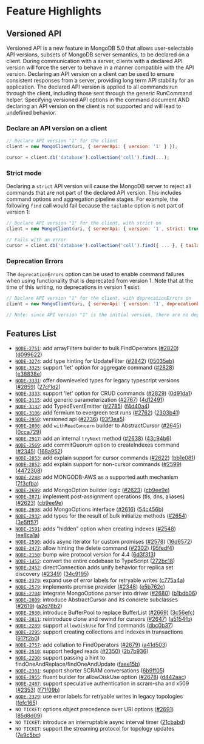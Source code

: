 # Feature Highlights

## Versioned API

Versioned API is a new feature in MongoDB 5.0 that allows user-selectable API versions, subsets of MongoDB server semantics, to be declared on a client.
During communication with a server, clients with a declared API version will force the server to behave in a manner compatible with the API version.
Declaring an API version on a client can be used to ensure consistent responses from a server, providing long term API stability for an application. The declared API version is applied to all commands run through the client, including those sent through the generic RunCommand helper.
Specifying versioned API options in the command document AND declaring an API version on the client is not supported and will lead to undefined behavior.

### Declare an API version on a client

```javascript
// Declare API version "1" for the client
client = new MongoClient(uri, { serverApi: { version: '1' } });

cursor = client.db('database').collection('coll').find(...);
```

### Strict mode

Declaring a `strict` API version will cause the MongoDB server to reject all commands that are not part of the declared API version. This includes command options and aggregation pipeline stages. For example, the following `find` call would fail because the `tailable` option is not part of version 1:

```javascript
// Declare API version "1" for the client, with strict on
client = new MongoClient(uri, { serverApi: { version: '1', strict: true } });

// Fails with an error
cursor = client.db('database').collection('coll').find({ ... }, { tailable: true });
```

### Deprecation Errors

The `deprecationErrors` option can be used to enable command failures when using functionality that is deprecated from version 1. Note that at the time of this writing, no deprecations in version 1 exist.

```javascript
// Declare API version "1" for the client, with deprecationErrors on
client = new MongoClient(uri, { serverApi: { version: '1', deprecationErrors: true } });

// Note: since API version "1" is the initial version, there are no deprecated commands to provide as an example yet.
```

## Features List

* [`NODE-2751`](https://jira.mongodb.org/browse/NODE-2751): add arrayFilters builder to bulk FindOperators ([#2820](https://github.com/mongodb/node-mongodb-native/issues/2820)) ([d099622](https://github.com/mongodb/node-mongodb-native/commit/d099622cdd1ba60d108b1b6a1b323dff847f99b5))
* [`NODE-3274`](https://jira.mongodb.org/browse/NODE-3274): add type hinting for UpdateFilter ([#2842](https://github.com/mongodb/node-mongodb-native/issues/2842)) ([05035eb](https://github.com/mongodb/node-mongodb-native/commit/05035eb2d7bdb0820181de5f86f0004cc77c1c00))
* [`NODE-3325`](https://jira.mongodb.org/browse/NODE-3325): support 'let' option for aggregate command ([#2828](https://github.com/mongodb/node-mongodb-native/issues/2828)) ([e38838e](https://github.com/mongodb/node-mongodb-native/commit/e38838e28d075126c8702de18247230d05965e11))
* [`NODE-3331`](https://jira.mongodb.org/browse/NODE-3331): offer downleveled types for legacy typescript versions ([#2859](https://github.com/mongodb/node-mongodb-native/issues/2859)) ([27cf1d2](https://github.com/mongodb/node-mongodb-native/commit/27cf1d241549c06fb69aee313176d87dcd13514a))
* [`NODE-3333`](https://jira.mongodb.org/browse/NODE-3333): support 'let' option for CRUD commands ([#2829](https://github.com/mongodb/node-mongodb-native/issues/2829)) ([0d91da1](https://github.com/mongodb/node-mongodb-native/commit/0d91da1b1388e6946ec991fee82f92647a199ece))
* [`NODE-3115`](https://jira.mongodb.org/browse/NODE-3115): add generic parameterization ([#2767](https://github.com/mongodb/node-mongodb-native/issues/2767)) ([4d12491](https://github.com/mongodb/node-mongodb-native/commit/4d12491a7ef12488bc9b4f0c5b8428d29d687132))
* [`NODE-3132`](https://jira.mongodb.org/browse/NODE-3132): add TypedEventEmitter ([#2785](https://github.com/mongodb/node-mongodb-native/issues/2785)) ([f4d40a4](https://github.com/mongodb/node-mongodb-native/commit/f4d40a4c2bf1ace188e624f5c7d5852d5395e00a))
* [`NODE-3106`](https://jira.mongodb.com/browse/NODE-3106): add fermium to evergreen test runs ([#2762](https://github.com/mongodb/node-mongodb-native/issues/2762)) ([2303b41](https://github.com/mongodb/node-mongodb-native/commit/2303b418b461b3c965f0c48f160d812153eba11e))
* [`NODE-2950`](https://jira.mongodb.com/browse/NODE-2950): versioned api ([#2736](https://github.com/mongodb/node-mongodb-native/issues/2736)) ([93f3ea5](https://github.com/mongodb/node-mongodb-native/commit/93f3ea5815bbd85b90745716f35849a59e8f8746))
* [`NODE-2806`](https://jira.mongodb.com/browse/NODE-2806): add `withReadConcern` builder to AbstractCursor ([#2645](https://github.com/mongodb/node-mongodb-native/issues/2645)) ([0cca729](https://github.com/mongodb/node-mongodb-native/commit/0cca729eb94ee942b775e14d57c44d57beda3fce))
* [`NODE-2917`](https://jira.mongodb.com/browse/NODE-2917): add an internal `tryNext` method ([#2638](https://github.com/mongodb/node-mongodb-native/issues/2638)) ([43c94b6](https://github.com/mongodb/node-mongodb-native/commit/43c94b6d40824c6cfa531d6ee9ac6b307e4cbcc6))
* [`NODE-2569`](https://jira.mongodb.com/browse/NODE-2569): add commitQuorum option to createIndexes command ([#2345](https://github.com/mongodb/node-mongodb-native/pull/2345)) ([168a952](https://github.com/mongodb/node-mongodb-native/commit/168a952f60787f325b202c539a664b9e14451b65))
* [`NODE-2853`](https://jira.mongodb.com/browse/NODE-2853): add explain support for cursor commands  ([#2622](https://github.com/mongodb/node-mongodb-native/issues/2622)) ([bb1e081](https://github.com/mongodb/node-mongodb-native/commit/bb1e081e366612e0872d3c5ec0fadbb61e202ad6))
* [`NODE-2852`](https://jira.mongodb.com/browse/NODE-2852): add explain support for non-cursor commands ([#2599](https://github.com/mongodb/node-mongodb-native/issues/2599)) ([4472308](https://github.com/mongodb/node-mongodb-native/commit/447230826cd764e2b766d3178d4fa369f8a4ebc4))
* [`NODE-2288`](https://jira.mongodb.com/browse/NODE-2288): add MONGODB-AWS as a supported auth mechanism ([7f3cfba](https://github.com/mongodb/node-mongodb-native/commit/7f3cfbac15f537aa2ca9da145063f10c61390406))
* [`NODE-2699`](https://jira.mongodb.com/browse/NODE-2699): add MongoOption builder logic ([#2623](https://github.com/mongodb/node-mongodb-native/issues/2623)) ([cb9ee9e](https://github.com/mongodb/node-mongodb-native/commit/cb9ee9e6175a6654c3c300801884e4a3c3a653ac))
* [`NODE-2871`](https://jira.mongodb.com/browse/NODE-2871): implement post-assignment operations (tls, dns, aliases) ([#2623](https://github.com/mongodb/node-mongodb-native/issues/2623)) ([cb9ee9e](https://github.com/mongodb/node-mongodb-native/commit/cb9ee9e6175a6654c3c300801884e4a3c3a653ac))
* [`NODE-2698`](https://jira.mongodb.com/browse/NODE-2698): add MongoOptions interface ([#2616](https://github.com/mongodb/node-mongodb-native/issues/2616)) ([54c456b](https://github.com/mongodb/node-mongodb-native/commit/54c456b4a4ff51c4f6734cff550d8aa53a47db15))
* [`NODE-2932`](https://jira.mongodb.com/browse/NODE-2932): add types for the result of bulk initialize methods ([#2654](https://github.com/mongodb/node-mongodb-native/issues/2654)) ([3e5ff57](https://github.com/mongodb/node-mongodb-native/commit/3e5ff57d6438add80c1bad932114f3d086f1cc29))
* [`NODE-2591`](https://jira.mongodb.com/browse/NODE-2591): adds "hidden" option when creating indexes ([#2548](https://github.com/mongodb/node-mongodb-native/pull/2548)) ([ee8ca1a](https://github.com/mongodb/node-mongodb-native/commit/ee8ca1aaddd1da33689a49c99dcc1c6f42b6f9dd))
* [`NODE-2590`](https://jira.mongodb.com/browse/NODE-2590): adds async iterator for custom promises ([#2578](https://github.com/mongodb/node-mongodb-native/pull/2578)) ([16d6572](https://github.com/mongodb/node-mongodb-native/commit/16d65722a5b2318eee014511c94385e9d4f60ed7))
* [`NODE-2477`](https://jira.mongodb.com/browse/NODE-2477): allow hinting the delete command ([#2302](https://github.com/mongodb/node-mongodb-native/pull/2302)) ([95fedf4](https://github.com/mongodb/node-mongodb-native/commit/95fedf4ecf2da73802a4146ab0c7df6a0850103c))
* [`NODE-2150`](https://jira.mongodb.com/browse/NODE-2150): bump wire protocol version for 4.4 ([6d3f313](https://github.com/mongodb/node-mongodb-native/commit/6d3f313a9defd12489b621896439b3f9ec8cb1ae))
* [`NODE-1452`](https://jira.mongodb.com/browse/NODE-1452): convert the entire codebase to TypeScript ([272bc18](https://github.com/mongodb/node-mongodb-native/commit/272bc18f51351a9f18d6d1bc68413c1a0c1f649f))
* [`NODE-2452`](https://jira.mongodb.com/browse/NODE-2452): directConnection adds unify behavior for replica set discovery ([#2349](https://github.com/mongodb/node-mongodb-native/issues/2349)) ([34c9195](https://github.com/mongodb/node-mongodb-native/commit/34c9195251adeeb1c9e8bc4234c8afb076d1d60e))
* [`NODE-2379`](https://jira.mongodb.com/browse/NODE-2379): expand use of error labels for retryable writes ([c775a4a](https://github.com/mongodb/node-mongodb-native/commit/c775a4a1c53b8476eff6c9759b5647c9cbfa4e04))
* [`NODE-2579`](https://jira.mongodb.com/browse/NODE-2579): implements promise provider ([#2348](https://github.com/mongodb/node-mongodb-native/pull/2348)) ([e5b762c](https://github.com/mongodb/node-mongodb-native/commit/e5b762c6d53afa967f24c26a1d1b6c921757c9c9))
* [`NODE-2704`](https://jira.mongodb.com/browse/NODE-2704): integrate MongoOptions parser into driver ([#2680](https://github.com/mongodb/node-mongodb-native/issues/2680)) ([b1bdb06](https://github.com/mongodb/node-mongodb-native/commit/b1bdb06cbe95fd320afff00ccb8fea666c79b444))
* [`NODE-2809`](https://jira.mongodb.com/browse/NODE-2809): introduce AbstractCursor and its concrete subclasses ([#2619](https://github.com/mongodb/node-mongodb-native/issues/2619)) ([a2d78b2](https://github.com/mongodb/node-mongodb-native/commit/a2d78b22b28ae649fa2c4e28294a3a03c446373e))
* [`NODE-2930`](https://jira.mongodb.com/browse/NODE-2930): introduce BufferPool to replace BufferList ([#2669](https://github.com/mongodb/node-mongodb-native/issues/2669)) ([3c56efc](https://github.com/mongodb/node-mongodb-native/commit/3c56efcf25a9ca8085a37f2ebac8cb3bff6d6d6c))
* [`NODE-2811`](https://jira.mongodb.com/browse/NODE-2811): reintroduce clone and rewind for cursors ([#2647](https://github.com/mongodb/node-mongodb-native/issues/2647)) ([a5154fb](https://github.com/mongodb/node-mongodb-native/commit/a5154fb5977dddd88e57f9d20965e95fa7ddb80b))
* [`NODE-2289`](https://jira.mongodb.com/browse/NODE-2289): support `allowDiskUse` for find commands ([dbc0b37](https://github.com/mongodb/node-mongodb-native/commit/dbc0b3722516a128c253bf85366a3432756ff92a))
* [`NODE-2295`](https://jira.mongodb.com/browse/NODE-2295): support creating collections and indexes in transactions ([917f2b0](https://github.com/mongodb/node-mongodb-native/commit/917f2b088f22f4c6ed803f0349859d057389ac1e))
* [`NODE-2757`](https://jira.mongodb.com/browse/NODE-2757): add collation to FindOperators ([#2679](https://github.com/mongodb/node-mongodb-native/issues/2679)) ([a41d503](https://github.com/mongodb/node-mongodb-native/commit/a41d503ebd061977e712ac26dc7c757ab03cab14))
* [`NODE-2510`](https://jira.mongodb.com/browse/NODE-2510): support hedged reads ([#2350](https://github.com/mongodb/node-mongodb-native/pull/2350)) ([2b7b936](https://github.com/mongodb/node-mongodb-native/commit/2b7b936b532c1461dba59a4840978beea7b934fb))
* [`NODE-2290`](https://jira.mongodb.com/browse/NODE-2290): support passing a hint to findOneAndReplace/findOneAndUpdate ([faee15b](https://github.com/mongodb/node-mongodb-native/commit/faee15b686b895b84fd0b52c1e69e0caec769732))
* [`NODE-2301`](https://jira.mongodb.com/browse/NODE-2301): support shorter SCRAM conversations ([6b9ff05](https://github.com/mongodb/node-mongodb-native/commit/6b9ff0561d14818bf07f4946ade04fc54683d0b9))
* [`NODE-2955`](https://jira.mongodb.com/browse/NODE-2955): fluent builder for allowDiskUse option ([#2678](https://github.com/mongodb/node-mongodb-native/issues/2678)) ([d442aac](https://github.com/mongodb/node-mongodb-native/commit/d442aac66e7a236decdfbeb5be0cc8a163486534))
* [`NODE-2487`](https://jira.mongodb.com/browse/NODE-2487): support speculative authentication in scram-sha and x509 ([#2353](https://github.com/mongodb/node-mongodb-native/pull/2353)) ([f71f09b](https://github.com/mongodb/node-mongodb-native/commit/f71f09bd466f0630bbe6859d8ed074ecd5f4a51f))
* [`NODE-2379`](https://jira.mongodb.com/browse/NODE-2379): use error labels for retryable writes in legacy topologies ([fefc165](https://github.com/mongodb/node-mongodb-native/commit/fefc1651a885ec28758271c9e3c36104b05bdb75))
* `NO TICKET`: options object precedence over URI options ([#2691](https://github.com/mongodb/node-mongodb-native/issues/2691)) ([85d8d09](https://github.com/mongodb/node-mongodb-native/commit/85d8d09713e2a80442dfbb38ecc887204306ba17))
* `NO TICKET`: introduce an interruptable async interval timer ([21cbabd](https://github.com/mongodb/node-mongodb-native/commit/21cbabdb1cf9ebee887bda547aa9116781cf03ae))
* `NO TICKET`: support the streaming protocol for topology updates ([7e9c5bc](https://github.com/mongodb/node-mongodb-native/commit/7e9c5bc5e8b10ae146d80535a44221ddb9ded069))
